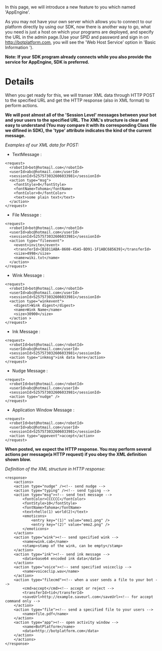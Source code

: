In this page, we will introduce a new feature to you which named 'AppEngine'.

As you may not have your own server which allows you to connect to our platform directly by using our SDK, now there is another way to go, what you need is just a host on which your programs are deployed, and specify the URL in the admin page.(Use your SPID and password and sign in on http://botplatform.com, you will see the 'Web Host Service' option in 'Basic Information ').

**Note: If your SDK program already connects while you also provide the service for AppEngine, SDK is preferred.**

# Details #

When you get ready for this, we will transer XML data through HTTP POST to the specified URL and get the HTTP response (also in XML format) to perform actions.

**We will post almost all of the 'Session Level' messages between your bot and your users to the specified URL. The XML's structure is clear and easy to understand (You may compare it with its corresponding Class file we difined in SDK), the 'type' attribute indicates the kind of the current message.**

_Examples of our XML data for POST:_

  * TextMessage :
```
<request>
  <robotId>bot@hotmail.com</robotId>
  <userId>abc@hotmail.com</userId>
  <sessionId>5257573032606033981</sessionId>
  <action type="msg">
    <fontStyle>0</fontStyle>
    <fontName>Tohoma</fontName>
    <fontColor>0</fontColor>
    <text>some plain text</text>
  </action>
</request>
```

  * File Message :
```
<request>
  <robotId>bot@hotmail.com</robotId>
  <userId>abc@hotmail.com</userId>
  <sessionId>5257573032606033981</sessionId>
  <action type="fileevent">
    <event>invite</event>
    <transferId>{B1D11ABA-8608-45A5-BD91-1F1ABC685639}</transferId>
    <size>4998</size>
    <name>wiki.txt</name>
  </action>
</request>
```

  * Wink Message :
```
<request>
  <robotId>bot@hotmail.com</robotId>
  <userId>abc@hotmail.com</userId>
  <sessionId>5257573032606033981</sessionId>
  <action type="winkevent">
    <digest>Wink digest</digest>
    <name>Wink Name</name>
    <size>30900</size>
  </action >
</request>
```

  * Ink Message :
```
<request>
  <robotId>bot@hotmail.com</robotId>
  <userId>abc@hotmail.com</userId>
  <sessionId>5257573032606033981</sessionId>
  <action type="inkmsg">ink data here</action>
</request>
```

  * Nudge Message :
```
<request>
  <robotId>bot@hotmail.com</robotId>
  <userId>abc@hotmail.com</userId>
  <sessionId>5257573032606033981</sessionId>
  <action type="nudge" />
</request>
```

  * Application Window Message :
```
<request>
  <robotId>bot@hotmail.com</robotId>
  <userId>abc@hotmail.com</userId>
  <sessionId>5257573032606033981</sessionId>
  <action type="appevent">accept</action>
</request>
```


**When posted, we expect the HTTP response. You may perform several actions per message(a HTTP request) if you obey the XML definition shown blow.**


_Definition of the XML structure in HTTP response:_
```
<response>
    <actions>
	<action type="nudge" /><!-- send nudge -->
	<action type="typing" /><!-- send typing -->
	<action type="msg"><!-- send text message -->
		<fontColor>CCCCCC</fontColor>
		<fontStyle>10</fontStyle>
		<fontName>Tahoma</fontName>
		<text>hello(1) world(2)</text>
		<emoticons>
			<entry key="(1)" value="emo1.png" />
			<entry key="(2)" value="emo2.png" />
		</emoticons>
	</action>
	<action type="wink"><!-- send specified wink -->
		<name>wink.cab</name>
		<stamp>stamp of the wink, can be empty</stamp>
	</action>
	<action type="ink"><!-- send ink message -->
		<data>base64 encoded ink data</data>
	</action>
	<action type="voice"><!-- send specified voiceclip -->
		<name>voiceclip.wav</name>
	</action>
	<action type="filecmd"><!-- when a user sends a file to your bot -->
		<cmd>accept</cmd><!-- accept or reject -->
		<transferId>tid</transferId>
		<saveUrl>http://example.saveurl.com</saveUrl><!-- for accept command only -->
	</action>
	<action type="file"><!-- send a specified file to your users -->
		<name>file.pdf</name>
	</action>
	<action type="app"><!-- open activity window -->
		<name>BotPlatform</name>
		<data>http://botplatform.com</data>
	</action>
    </actions>
</response>
```

